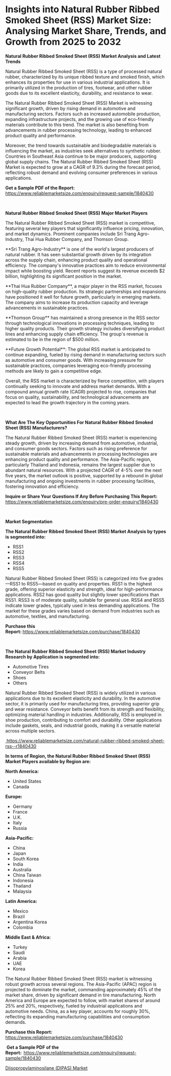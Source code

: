 <p><h1>Insights into Natural Rubber Ribbed Smoked Sheet (RSS) Market Size: Analysing Market Share, Trends, and Growth from 2025 to 2032</h1></p><p><strong>Natural Rubber Ribbed Smoked Sheet (RSS) Market Analysis and Latest Trends</strong></p>
<p><p>Natural Rubber Ribbed Smoked Sheet (RSS) is a type of processed natural rubber, characterized by its unique ribbed texture and smoked finish, which enhances its properties for use in various industrial applications. It is primarily utilized in the production of tires, footwear, and other rubber goods due to its excellent elasticity, durability, and resistance to wear.</p><p>The Natural Rubber Ribbed Smoked Sheet (RSS) Market is witnessing significant growth, driven by rising demand in automotive and manufacturing sectors. Factors such as increased automobile production, expanding infrastructure projects, and the growing use of eco-friendly materials contribute to this trend. The market is also benefiting from advancements in rubber processing technology, leading to enhanced product quality and performance.</p><p>Moreover, the trend towards sustainable and biodegradable materials is influencing the market, as industries seek alternatives to synthetic rubber. Countries in Southeast Asia continue to be major producers, supporting global supply chains. The Natural Rubber Ribbed Smoked Sheet (RSS) Market is expected to grow at a CAGR of 9.3% during the forecast period, reflecting robust demand and evolving consumer preferences in various applications.</p></p>
<p><strong>Get a Sample PDF of the Report:&nbsp;</strong> <a href="https://www.reliablemarketsize.com/enquiry/request-sample/1840430?utm_campaign=2216&utm_medium=2&utm_source=Github&utm_content=ia&utm_term=06022025&utm_id=natural-rubber-ribbed-smoked-sheet-rss">https://www.reliablemarketsize.com/enquiry/request-sample/1840430</a></p>
<p>&nbsp;</p>
<p><strong>Natural Rubber Ribbed Smoked Sheet (RSS) Major Market Players</strong></p>
<p><p>The Natural Rubber Ribbed Smoked Sheet (RSS) market is competitive, featuring several key players that significantly influence pricing, innovation, and market dynamics. Prominent companies include Sri Trang Agro-Industry, Thai Hua Rubber Company, and Thomson Group.</p><p>**Sri Trang Agro-Industry** is one of the world's largest producers of natural rubber. It has seen substantial growth driven by its integration across the supply chain, enhancing product quality and operational efficiency. The company's innovative practices aim to reduce environmental impact while boosting yield. Recent reports suggest its revenue exceeds $2 billion, highlighting its significant position in the market.</p><p>**Thai Hua Rubber Company**, a major player in the RSS market, focuses on high-quality rubber production. Its strategic partnerships and expansions have positioned it well for future growth, particularly in emerging markets. The company aims to increase its production capacity and leverage advancements in sustainable practices.</p><p>**Thomson Group** has maintained a strong presence in the RSS sector through technological innovations in processing techniques, leading to higher quality products. Their growth strategy includes diversifying product lines and enhancing supply chain efficiency. The group's revenue is estimated to be in the region of $500 million.</p><p>**Future Growth Potential**: The global RSS market is anticipated to continue expanding, fueled by rising demand in manufacturing sectors such as automotive and consumer goods. With increasing pressure for sustainable practices, companies leveraging eco-friendly processing methods are likely to gain a competitive edge.</p><p>Overall, the RSS market is characterized by fierce competition, with players continually seeking to innovate and address market demands. With a compound annual growth rate (CAGR) projected to rise, companies that focus on quality, sustainability, and technological advancements are expected to lead the growth trajectory in the coming years.</p></p>
<p>&nbsp;</p>
<p><strong>What Are The Key Opportunities For Natural Rubber Ribbed Smoked Sheet (RSS) Manufacturers?</strong></p>
<p><p>The Natural Rubber Ribbed Smoked Sheet (RSS) market is experiencing steady growth, driven by increasing demand from automotive, industrial, and consumer goods sectors. Factors such as rising preference for sustainable materials and advancements in processing technologies are enhancing product quality and performance. The Asia-Pacific region, particularly Thailand and Indonesia, remains the largest supplier due to abundant natural resources. With a projected CAGR of 4-5% over the next five years, the market outlook is positive, supported by a rebound in global manufacturing and ongoing investments in rubber processing facilities, fostering innovation and efficiency.</p></p>
<p><strong>Inquire or Share Your Questions If Any Before Purchasing This Report:</strong> <a href="https://www.reliablemarketsize.com/enquiry/pre-order-enquiry/1840430?utm_campaign=2216&utm_medium=2&utm_source=Github&utm_content=ia&utm_term=06022025&utm_id=natural-rubber-ribbed-smoked-sheet-rss">https://www.reliablemarketsize.com/enquiry/pre-order-enquiry/1840430</a></p>
<p>&nbsp;</p>
<p><strong>Market Segmentation</strong></p>
<p><strong>The Natural Rubber Ribbed Smoked Sheet (RSS) Market Analysis by types is segmented into:</strong></p>
<p><ul><li>RSS1</li><li>RSS2</li><li>RSS3</li><li>RSS4</li><li>RSS5</li></ul></p>
<p><p>Natural Rubber Ribbed Smoked Sheet (RSS) is categorized into five grades—RSS1 to RSS5—based on quality and properties. RSS1 is the highest grade, offering superior elasticity and strength, ideal for high-performance applications. RSS2 has good quality but slightly lower specifications than RSS1. RSS3 is of moderate quality, suitable for general use. RSS4 and RSS5 indicate lower grades, typically used in less demanding applications. The market for these grades varies based on demand from industries such as automotive, textiles, and manufacturing.</p></p>
<p><strong>Purchase this Report:&nbsp;</strong><a href="https://www.reliablemarketsize.com/purchase/1840430?utm_campaign=2216&utm_medium=2&utm_source=Github&utm_content=ia&utm_term=06022025&utm_id=natural-rubber-ribbed-smoked-sheet-rss">https://www.reliablemarketsize.com/purchase/1840430</a></p>
<p>&nbsp;</p>
<p><strong>The Natural Rubber Ribbed Smoked Sheet (RSS) Market Industry Research by Application is segmented into:</strong></p>
<p><ul><li>Automotive Tires</li><li>Conveyor Belts</li><li>Shoes</li><li>Others</li></ul></p>
<p><p>Natural Rubber Ribbed Smoked Sheet (RSS) is widely utilized in various applications due to its excellent elasticity and durability. In the automotive sector, it is primarily used for manufacturing tires, providing superior grip and wear resistance. Conveyor belts benefit from its strength and flexibility, optimizing material handling in industries. Additionally, RSS is employed in shoe production, contributing to comfort and durability. Other applications include gaskets, seals, and industrial goods, making it a versatile material across multiple sectors.</p></p>
<p><a href="https://www.reliablemarketsize.com/natural-rubber-ribbed-smoked-sheet-rss--r1840430?utm_campaign=2216&utm_medium=2&utm_source=Github&utm_content=ia&utm_term=06022025&utm_id=natural-rubber-ribbed-smoked-sheet-rss">&nbsp;https://www.reliablemarketsize.com/natural-rubber-ribbed-smoked-sheet-rss--r1840430</a></p>
<p><strong>In terms of Region, the Natural Rubber Ribbed Smoked Sheet (RSS) Market Players available by Region are:</strong></p>
<p>
    <p> <strong> North America: </strong>
        <ul>
            <li>United States</li>
            <li>Canada</li>
        </ul>
        </p> 
    <p> <strong> Europe: </strong>
        <ul>
            <li>Germany</li>
            <li>France</li>
            <li>U.K.</li>
            <li>Italy</li>
            <li>Russia</li>
        </ul>
        </p> 
    <p> <strong> Asia-Pacific: </strong>
        <ul>
            <li>China</li>
            <li>Japan</li>
            <li>South Korea</li>
            <li>India</li>
            <li>Australia</li>
            <li>China Taiwan</li>
            <li>Indonesia</li>
            <li>Thailand</li>
            <li>Malaysia</li>
        </ul>
        </p> 
    <p> <strong> Latin America: </strong>
        <ul>
            <li>Mexico</li>
            <li>Brazil</li>
            <li>Argentina Korea</li>
            <li>Colombia</li>
        </ul>
        </p> 
    <p> <strong> Middle East & Africa: </strong>
        <ul>
            <li>Turkey</li>
            <li>Saudi</li>
            <li>Arabia</li>
            <li>UAE</li>
            <li>Korea</li>
        </ul>
    </p>
    </p>
<p><p>The Natural Rubber Ribbed Smoked Sheet (RSS) market is witnessing robust growth across several regions. The Asia-Pacific (APAC) region is projected to dominate the market, commanding approximately 45% of the market share, driven by significant demand in tire manufacturing. North America and Europe are expected to follow, with market shares of around 25% and 20%, respectively, fueled by industrial applications and automotive needs. China, as a key player, accounts for roughly 30%, reflecting its expanding manufacturing capabilities and consumption demands.</p></p>
<p><strong>Purchase this Report: </strong><a href="https://www.reliablemarketsize.com/purchase/1840430?utm_campaign=2216&utm_medium=2&utm_source=Github&utm_content=ia&utm_term=06022025&utm_id=natural-rubber-ribbed-smoked-sheet-rss">https://www.reliablemarketsize.com/purchase/1840430</a></p>
<p>&nbsp;<strong>Get a Sample PDF of the Report:&nbsp;&nbsp;</strong><a href="https://www.reliablemarketsize.com/enquiry/request-sample/1840430?utm_campaign=2216&utm_medium=2&utm_source=Github&utm_content=ia&utm_term=06022025&utm_id=natural-rubber-ribbed-smoked-sheet-rss">https://www.reliablemarketsize.com/enquiry/request-sample/1840430</a></p>
<p><strong></strong></p>
<p><p><a href="https://github.com/millionkaryn68/Market-Research-Report-List-1/blob/main/diisopropylaminosilane-dipas-market.md?utm_campaign=2216&utm_medium=2&utm_source=Github&utm_content=ia&utm_term=06022025&utm_id=natural-rubber-ribbed-smoked-sheet-rss">Diisopropylaminosilane (DIPAS) Market</a></p></p>